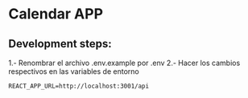 # Calendar APP

## Development steps:
1.- Renombrar el archivo .env.example por .env
2.- Hacer los cambios respectivos en las variables de entorno

```
REACT_APP_URL=http://localhost:3001/api
```